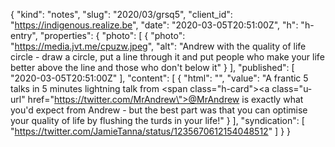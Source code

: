 {
  "kind": "notes",
  "slug": "2020/03/grsq5",
  "client_id": "https://indigenous.realize.be",
  "date": "2020-03-05T20:51:00Z",
  "h": "h-entry",
  "properties": {
    "photo": [
      {
        "photo": "https://media.jvt.me/cpuzw.jpeg",
        "alt": "Andrew with the quality of life circle - draw a circle, put a line through it and put people who make your life better above the line and those who don't below it"
      }
    ],
    "published": [
      "2020-03-05T20:51:00Z"
    ],
    "content": [
      {
        "html": "",
        "value": "A frantic 5 talks in 5 minutes lightning talk from <span class=\"h-card\"><a class=\"u-url\" href=\"https://twitter.com/MrAndrew\">@MrAndrew</a></span> is exactly what you'd expect from Andrew - but the best part was that you can optimise your quality of life by flushing the turds in your life!"
      }
    ],
    "syndication": [
      "https://twitter.com/JamieTanna/status/1235670612154048512"
    ]
  }
}
